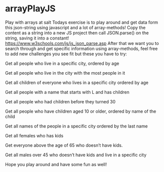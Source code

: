 # arrayPlayJS
Play with arrays at salt
Todays exercise is to play around and get data form this json-string using javascript and a lot of array-methods!
Copy the content as a string into a new JS project then call JSON.parse() on the string, saving it into a constant! https://www.w3schools.com/js/js_json_parse.asp
After that we want you to search through and get specific information using array-methods, feel free to add new challenges you see fit but these you have to try:

Get all people who live in a specific city, ordered by age

Get all people who live in the city with the most people in it

Get all children of everyone who lives in a specific city ordered by age

Get all people with a name that starts with L and has children

Get all people who had children before they turned 30

Get all people who have children aged 10 or older, ordered by name of the child

Get all names of the people in a specific city ordered by the last name

Get all females who has kids

Get everyone above the age of 65 who doesn’t have kids.

Get all males over 45 who doesn’t have kids and live in a specific city

Hope you play around and have some fun as well!